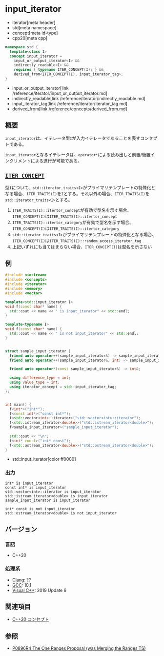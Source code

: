 # input_iterator
* iterator[meta header]
* std[meta namespace]
* concept[meta id-type]
* cpp20[meta cpp]

```cpp
namespace std {
  template<class I>
  concept input_iterator =
    input_or_output_iterator<I> &&
    indirectly_readable<I> &&
    requires { typename ITER_CONCEPT(I); } &&
    derived_from<ITER_CONCEPT(I), input_iterator_tag>;
}
```
* input_or_output_iterator[link /reference/iterator/input_or_output_iterator.md]
* indirectly_readable[link /reference/iterator/indirectly_readable.md]
* input_iterator_tag[link /reference/iterator/iterator_tag.md]
* derived_from[link /reference/concepts/derived_from.md]

## 概要

`input_iterator`は、イテレータ型`I`が入力イテレータであることを表すコンセプトである。

`input_iterator`となるイテレータは、`operator*`による読み出しと前置/後置インクリメントによる進行が可能である。

## <a href="#iter_concept" id="iter_concept ">`ITER_CONCEPT`</a>

型`I`について、`std::iterator_traits<I>`がプライマリテンプレートの特殊化となる場合、`ITER_TRAITS(I)`を`I`とする。それ以外の場合、`ITER_TRAITS(I)`を`std::iterator_traits<I>`とする。

1. `ITER_TRAITS(I)::itertor_concept`が有効で型名を示す場合、`ITER_CONCEPT(I)`は`ITER_TRAITS(I)::itertor_concept`
2. `ITER_TRAITS(I)::itertor_category`が有効で型名を示す場合、`ITER_CONCEPT(I)`は`ITER_TRAITS(I)::itertor_category`
3. `std::iterator_traits<I>`がプライマリテンプレートの特殊化となる場合、`ITER_CONCEPT(I)`は`ITER_TRAITS(I)::random_access_iterator_tag`
4. 上記いずれにも当てはまらない場合、`ITER_CONCEPT(I)`は型名を示さない

## 例
```cpp example
#include <iostream>
#include <concepts>
#include <iterator>
#include <memory>
#include <vector>

template<std::input_iterator I>
void f(const char* name) {
  std::cout << name << " is input_iterator" << std::endl;
}

template<typename I>
void f(const char* name) {
  std::cout << name << " is not input_iterator" << std::endl;
}


struct sample_input_iterator {
  friend auto operator++(sample_input_iterator&) -> sample_input_iterator&;
  friend auto operator++(sample_input_iterator&, int) -> sample_input_iterator;

  friend auto operator*(const sample_input_iterator&) -> int&;

  using difference_type = int;
  using value_type = int;
  using iterator_concept = std::input_iterator_tag;
};


int main() {
  f<int*>("int*");
  f<const int*>("const int*");
  f<std::vector<int>::iterator>("std::vector<int>::iterator");
  f<std::istream_iterator<double>>("std::istream_iterator<double>");
  f<sample_input_iterator>("sample_input_iterator");
  
  std::cout << "\n";
  f<int* const>("int* const");
  f<std::ostream_iterator<double>>("std::ostream_iterator<double>");
}
```
* std::input_iterator[color ff0000]

### 出力
```
int* is input_iterator
const int* is input_iterator
std::vector<int>::iterator is input_iterator
std::istream_iterator<double> is input_iterator
sample_input_iterator is input_iterator

int* const is not input_iterator
std::ostream_iterator<double> is not input_iterator
```

## バージョン
### 言語
- C++20

### 処理系
- [Clang](/implementation.md#clang): ??
- [GCC](/implementation.md#gcc): 10.1
- [Visual C++](/implementation.md#visual_cpp): 2019 Update 6

## 関連項目

- [C++20 コンセプト](/lang/cpp20/concepts.md)

## 参照

- [P0896R4 The One Ranges Proposal (was Merging the Ranges TS)](http://www.open-std.org/jtc1/sc22/wg21/docs/papers/2018/p0896r4.pdf)
